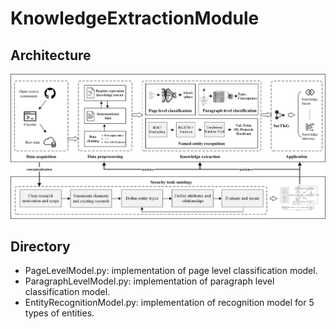 # KnowledgeExtractionModule

## Architecture

![](./arc.jpg)

## Directory
- PageLevelModel.py: implementation of page level classification model. 
- ParagraphLevelModel.py: implementation of paragraph level classification model.
- EntityRecognitionModel.py: implementation of recognition model for 5 types of entities.